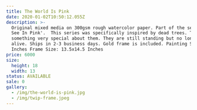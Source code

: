 ```yaml
---
title: The World Is Pink
date: 2020-01-02T10:50:12.055Z
description: >-
  Original mixed media on 300gsm rough watercolor paper. Part of the serirs 'I
  See In Pink'.  This series was specifically inspired by dead trees. There is
  something very special about them. They are still standing but no longer
  alive. Ships in 2-3 business days. Gold frame is included. Painting Size: 5x7
  Inches Frame Size: 13.5x14.5 Inches
price: 6000
size:
  height: 18
  width: 13
status: AVAILABLE
sale: 0
gallery:
  - /img/the-world-is-pink.jpg
  - /img/twip-frame.jpeg
---
```


